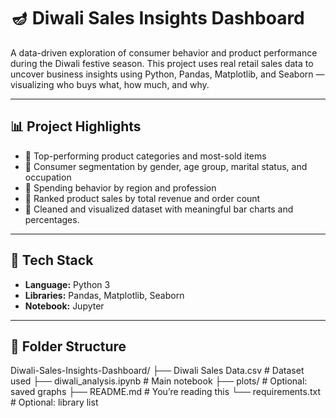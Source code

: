 # 🪔 Diwali Sales Insights Dashboard

A data-driven exploration of consumer behavior and product performance during the Diwali festive season. This project uses real retail sales data to uncover business insights using Python, Pandas, Matplotlib, and Seaborn — visualizing who buys what, how much, and why.

---

## 📊 Project Highlights

- 🔹 Top-performing product categories and most-sold items
- 🔹 Consumer segmentation by gender, age group, marital status, and occupation
- 🔹 Spending behavior by region and profession
- 🔹 Ranked product sales by total revenue and order count
- 🔹 Cleaned and visualized dataset with meaningful bar charts and percentages.

---

## 🧰 Tech Stack

- **Language:** Python 3
- **Libraries:** Pandas, Matplotlib, Seaborn
- **Notebook:** Jupyter

---

## 📁 Folder Structure
Diwali-Sales-Insights-Dashboard/
├── Diwali Sales Data.csv            # Dataset used
├── diwali_analysis.ipynb            # Main notebook
├── plots/                           # Optional: saved graphs
├── README.md                        # You’re reading this
└── requirements.txt                 # Optional: library list
